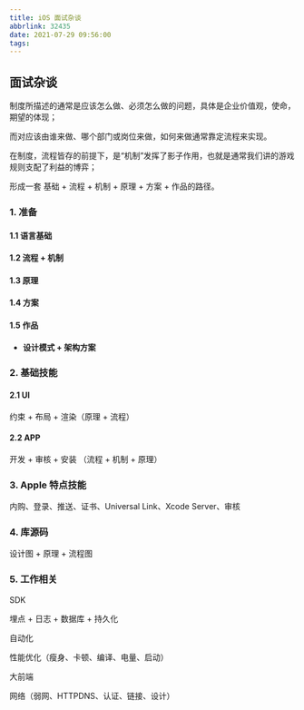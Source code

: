 ```yaml
---
title: iOS 面试杂谈
abbrlink: 32435
date: 2021-07-29 09:56:00
tags:
---
```

## 面试杂谈

制度所描述的通常是应该怎么做、必须怎么做的问题，具体是企业价值观，使命，期望的体现；

而对应该由谁来做、哪个部门或岗位来做，如何来做通常靠定流程来实现。

在制度，流程皆存的前提下，是“机制”发挥了影子作用，也就是通常我们讲的游戏规则支配了利益的博弈；

形成一套 基础 + 流程 + 机制 + 原理 + 方案 + 作品的路径。

### 1. 准备

#### 1.1 语言基础

#### 1.2 流程 + 机制

#### 1.3 原理

#### 1.4 方案

#### 1.5 作品

* **设计模式 + 架构方案**

### 2. 基础技能

#### 2.1 UI

约束 + 布局 + 渲染（原理 + 流程）

#### 2.2 APP

开发 + 审核 + 安装 （流程 + 机制 + 原理）

### 3. Apple 特点技能

内购、登录、推送、证书、Universal Link、Xcode Server、审核

### 4. 库源码

设计图 + 原理 + 流程图

### 5. 工作相关

SDK

埋点 + 日志 + 数据库 + 持久化

自动化

性能优化（瘦身、卡顿、编译、电量、启动）

大前端

网络（弱网、HTTPDNS、认证、链接、设计）
